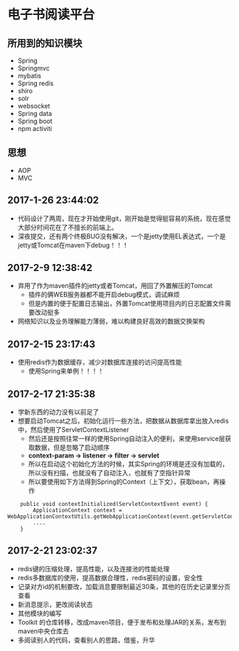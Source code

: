 # 电子书阅读平台

## 所用到的知识模块
- Spring
- Springmvc
- mybatis
- Spring redis 
- shiro
- solr
- websocket
- Spring data
- Spring boot
- npm activiti

## 思想
- AOP
- MVC

## 2017-1-26 23:44:02
- 代码设计了两周，现在才开始使用git，刚开始是觉得挺容易的系统，现在感觉大部分时间花在了不擅长的前端上。
- 深夜提交，还有两个终极BUG没有解决，一个是jetty使用EL表达式，一个是jetty或Tomcat在maven下debug！！！

## 2017-2-9 12:38:42
- 弃用了作为maven插件的jetty或者Tomcat，用回了外置解压的Tomcat
    - 插件的俩WEB服务器都不能开启debug模式，调试麻烦
    - 但是内置的便于配置日志输出，外置Tomcat使用项目内的日志配置文件需要改动挺多
- 网络知识以及业务理解能力薄弱，难以构建良好高效的数据交换架构

## 2017-2-15 23:17:43
- 使用redis作为数据缓存，减少对数据库连接的访问提高性能
	- 使用Spring来单例！！！！
	
## 2017-2-17 21:35:38
- 学新东西的动力没有以前足了
- 想要启动Tomcat之后，初始化运行一些方法，把数据从数据库拿出放入redis中，然后使用了ServletContextListener
    - 然后还是按照往常一样的使用Spring自动注入的便利，来使用service层获取数据，但是忽略了启动顺序
    - **context-param -> listener -> filter -> servlet**
    - 所以在启动这个初始化方法的时候，其实Spring的环境是还没有加载的，所以没有扫描，也就没有了自动注入，也就有了空指针异常
    - 所以要使用如下方法得到Spring的Context（上下文），获取bean，再操作
  
```
    public void contextInitialized(ServletContextEvent event) {  
        ApplicationContext context = WebApplicationContextUtils.getWebApplicationContext(event.getServletContext());
        ....
    }
```    

## 2017-2-21 23:02:37
- redis键的压缩处理，提高性能，以及连接池的性能处理
- redis多数据库的使用，提高数据合理性，redis密码的设置，安全性
- 记录对方id的机制要改，加载消息要限制最近30条，其他的在历史记录里分页查看
- 新消息提示，更改阅读状态
- 其他模块的编写
- Toolkit 的仓库转移，改成maven项目，便于发布和处理JAR的关系，发布到maven中央仓库去
- 多阅读别人的代码，查看别人的思路，借鉴，升华
  
          